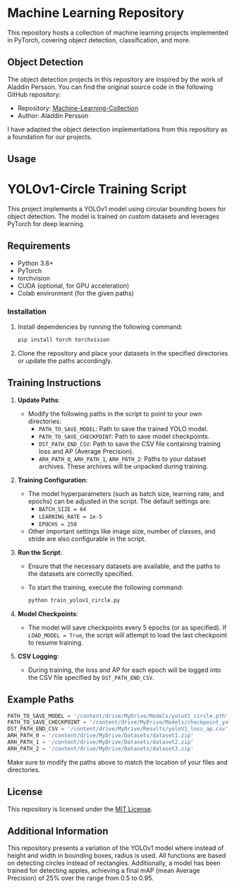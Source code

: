 # Machine Learning Repository

This repository hosts a collection of machine learning projects implemented in PyTorch, covering object detection, classification, and more.

## Object Detection

The object detection projects in this repository are inspired by the work of Aladdin Persson. You can find the original source code in the following GitHub repository:

- Repository: [Machine-Learning-Collection](https://github.com/aladdinpersson/Machine-Learning-Collection/tree/master/ML/Pytorch/object_detection)
- Author: Aladdin Persson

I have adapted the object detection implementations from this repository as a foundation for our projects.

## Usage

# YOLOv1-Circle Training Script

This project implements a YOLOv1 model using circular bounding boxes for object detection. The model is trained on custom datasets and leverages PyTorch for deep learning.

## Requirements

- Python 3.8+
- PyTorch
- torchvision
- CUDA (optional, for GPU acceleration)
- Colab environment (for the given paths)

### Installation

1. Install dependencies by running the following command:

   ```bash
   pip install torch torchvision
   ```

2. Clone the repository and place your datasets in the specified directories or update the paths accordingly.

## Training Instructions

1. **Update Paths**:
   - Modify the following paths in the script to point to your own directories:
     - `PATH_TO_SAVE_MODEL`: Path to save the trained YOLO model.
     - `PATH_TO_SAVE_CHECKPOINT`: Path to save model checkpoints.
     - `DST_PATH_END_CSV`: Path to save the CSV file containing training loss and AP (Average Precision).
     - `ARH_PATH_0`, `ARH_PATH_1`, `ARH_PATH_2`: Paths to your dataset archives. These archives will be unpacked during training.

2. **Training Configuration**:
   - The model hyperparameters (such as batch size, learning rate, and epochs) can be adjusted in the script. The default settings are:
     - `BATCH_SIZE = 64`
     - `LEARNING_RATE = 1e-5`
     - `EPOCHS = 250`
   - Other important settings like image size, number of classes, and stride are also configurable in the script.

3. **Run the Script**:
   - Ensure that the necessary datasets are available, and the paths to the datasets are correctly specified.
   - To start the training, execute the following command:

     ```bash
     python train_yolov1_circle.py
     ```

4. **Model Checkpoints**:
   - The model will save checkpoints every 5 epochs (or as specified). If `LOAD_MODEL = True`, the script will attempt to load the last checkpoint to resume training.

5. **CSV Logging**:
   - During training, the loss and AP for each epoch will be logged into the CSV file specified by `DST_PATH_END_CSV`.

## Example Paths

```python
PATH_TO_SAVE_MODEL = '/content/drive/MyDrive/Models/yoloV1_circle.pth'
PATH_TO_SAVE_CHECKPOINT = '/content/drive/MyDrive/Models/checkpoint_yoloV1_circle.pth'
DST_PATH_END_CSV = '/content/drive/MyDrive/Results/yoloV1_loss_ap.csv'
ARH_PATH_0 = '/content/drive/MyDrive/Datasets/dataset1.zip'
ARH_PATH_1 = '/content/drive/MyDrive/Datasets/dataset2.zip'
ARH_PATH_2 = '/content/drive/MyDrive/Datasets/dataset3.zip'
```

Make sure to modify the paths above to match the location of your files and directories.

## License

This repository is licensed under the [MIT License](LICENSE).

## Additional Information

This repository presents a variation of the YOLOv1 model where instead of height and width in bounding boxes, radius is used. All functions are based on detecting circles instead of rectangles. Additionally, a model has been trained for detecting apples, achieving a final mAP (mean Average Precision) of 25% over the range from 0.5 to 0.95.
